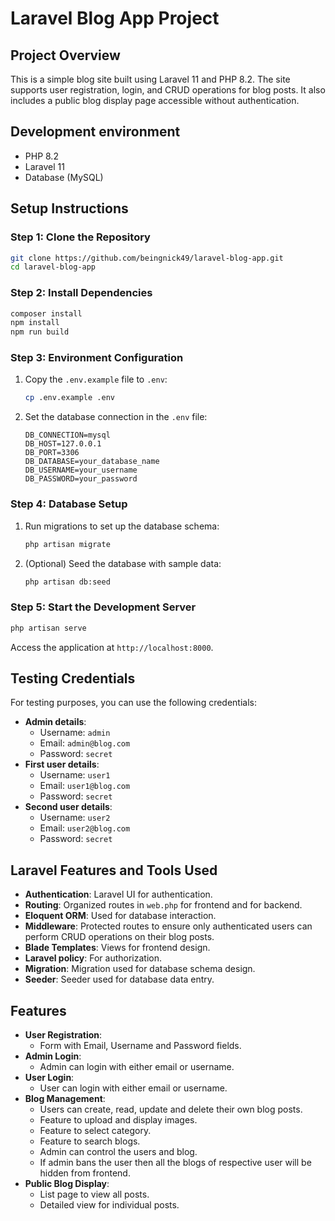 # Laravel Blog App Project

## Project Overview

This is a simple blog site built using Laravel 11 and PHP 8.2. The site supports user registration, login, and CRUD operations for blog posts. It also includes a public blog display page accessible without authentication.

## Development environment

-   PHP 8.2
-   Laravel 11
-   Database (MySQL)

## Setup Instructions

### Step 1: Clone the Repository

```bash
git clone https://github.com/beingnick49/laravel-blog-app.git
cd laravel-blog-app
```

### Step 2: Install Dependencies

```bash
composer install
npm install
npm run build
```

### Step 3: Environment Configuration

1. Copy the `.env.example` file to `.env`:
    ```bash
    cp .env.example .env
    ```
2. Set the database connection in the `.env` file:
    ```env
    DB_CONNECTION=mysql
    DB_HOST=127.0.0.1
    DB_PORT=3306
    DB_DATABASE=your_database_name
    DB_USERNAME=your_username
    DB_PASSWORD=your_password
    ```

### Step 4: Database Setup

1. Run migrations to set up the database schema:
    ```bash
    php artisan migrate
    ```
2. (Optional) Seed the database with sample data:
    ```bash
    php artisan db:seed
    ```

### Step 5: Start the Development Server

```bash
php artisan serve
```

Access the application at `http://localhost:8000`.

## Testing Credentials

For testing purposes, you can use the following credentials:

-   **Admin details**:
    -   Username: `admin`
    -   Email: `admin@blog.com`
    -   Password: `secret`
-   **First user details**:
    -   Username: `user1`
    -   Email: `user1@blog.com`
    -   Password: `secret`
-   **Second user details**:
    -   Username: `user2`
    -   Email: `user2@blog.com`
    -   Password: `secret`

## Laravel Features and Tools Used

-   **Authentication**: Laravel UI for authentication.
-   **Routing**: Organized routes in `web.php` for frontend and for backend.
-   **Eloquent ORM**: Used for database interaction.
-   **Middleware**: Protected routes to ensure only authenticated users can perform CRUD operations on their blog posts.
-   **Blade Templates**: Views for frontend design.
-   **Laravel policy**: For authorization.
-   **Migration**: Migration used for database schema design.
-   **Seeder**: Seeder used for database data entry.

## Features

-   **User Registration**:
    -   Form with Email, Username and Password fields.
-   **Admin Login**:
    -   Admin can login with either email or username.
-   **User Login**:
    -   User can login with either email or username.
-   **Blog Management**:
    -   Users can create, read, update and delete their own blog posts.
    -   Feature to upload and display images.
    -   Feature to select category.
    -   Feature to search blogs.
    -   Admin can control the users and blog.
    -   If admin bans the user then all the blogs of respective user will be hidden from frontend.
-   **Public Blog Display**:
    -   List page to view all posts.
    -   Detailed view for individual posts.
